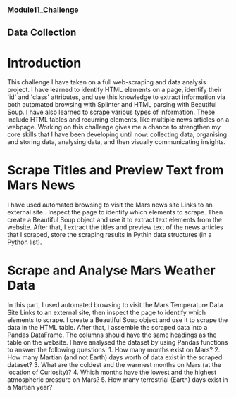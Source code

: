 ### Module11_Challenge
## Data Collection
# Introduction
This challenge I have taken on a full web-scraping and data analysis project. I have learned to identify HTML elements on a page, identify their 'id' and 'class' attributes, and use this knowledge to extract information via both automated browsing with Splinter and HTML parsing with Beautiful Soup. I have also learned to scrape various types of information. These include HTML tables and recurring elements, like multiple news articles on a webpage. 
Working on this challenge gives me a chance to strengthen my core skills that I have been developing until now: collecting data, organising and storing data, analysing data, and then visually communicating insights.

# Scrape Titles and Preview Text from Mars News
I have used automated browsing to visit the Mars news site Links to an external site.. Inspect the page to identify which elements to scrape. Then create a Beautiful Soup object and use it to extract text elements from the website. After that, I extract the titles and preview text of the news articles that I scraped, store the scraping results in Pythin data structures (in a Python list).

# Scrape and Analyse Mars Weather Data
In this part, I used automated browsing to visit the Mars Temperature Data Site Links to an external site, then inspect the page to identify which elements to scrape. I create a Beautiful Soup object and use it to scrape the data in the HTML table. After that, I assemble the scraped data into a Pandas DataFrame. The columns should have the same headings as the table on the website. 
I have analysed the dataset by using Pandas functions to answer the following questions:
    1. How many months exist on Mars?
    2. How many Martian (and not Earth) days worth of data exist in the scraped dataset?
    3. What are the coldest and the warmest months on Mars (at the location of Curiosity)?
    4. Which months have the lowest and the highest atmospheric pressure on Mars?
    5. How many terrestrial (Earth) days exist in a Martian year?